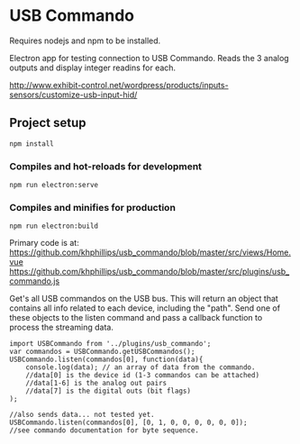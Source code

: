# USB Commando
Requires nodejs and npm to be installed. 

Electron app for testing connection to USB Commando. Reads the 3 analog outputs and display integer readins for each. 

http://www.exhibit-control.net/wordpress/products/inputs-sensors/customize-usb-input-hid/

## Project setup
```
npm install
```

### Compiles and hot-reloads for development
```
npm run electron:serve
```

### Compiles and minifies for production
```
npm run electron:build
```

Primary code is at:
https://github.com/khphillips/usb_commando/blob/master/src/views/Home.vue
https://github.com/khphillips/usb_commando/blob/master/src/plugins/usb_commando.js

Get's all USB commandos on the USB bus. This will return an object that contains all info related to each device, including the "path". Send one of these objects to the listen command and pass a callback function to process the streaming data. 
```
import USBCommando from '../plugins/usb_commando';
var commandos = USBCommando.getUSBCommandos();
USBCommando.listen(commandos[0], function(data){
    console.log(data); // an array of data from the commando. 
    //data[0] is the device id (1-3 commandos can be attached)
    //data[1-6] is the analog out pairs
    //data[7] is the digital outs (bit flags)
);

//also sends data... not tested yet. 
USBCommando.listen(commandos[0], [0, 1, 0, 0, 0, 0, 0, 0]);
//see commando documentation for byte sequence. 
```
